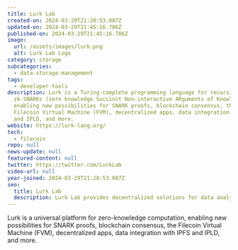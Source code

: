 ```yaml
---
title: Lurk Lab
created-on: 2024-03-29T21:28:53.087Z
updated-on: 2024-03-29T21:45:16.786Z
published-on: 2024-03-29T21:45:16.786Z
image:
  url: /assets/images/lurk.png
  alt: Lurk Lab Logo
category: storage
subcategories:
  - data-storage-management
tags:
  - developer-tools
description: Lurk is a Turing-complete programming language for recursive
  zk-SNARKs (zero knowledge Succinct Non-interactive ARguments of Knowledge)
  enabling new possibilities for SNARK proofs, blockchain consensus, the
  Filecoin Virtual Machine (FVM), decentralized apps, data integration with IPFS
  and IPLD, and more.
website: https://lurk-lang.org/
tech:
  - filecoin
repo: null
news-update: null
featured-content: null
twitter: https://twitter.com/LurkLab
video-url: null
year-joined: 2024-03-29T21:28:53.087Z
seo:
  title: Lurk Lab
  description: Lurk Lab provides decentralized solutions for data analysis and management.
---
```


Lurk is a universal platform for zero-knowledge computation, enabling new possibilities for SNARK proofs, blockchain consensus, the Filecoin Virtual Machine (FVM), decentralized apps, data integration with IPFS and IPLD, and more.
